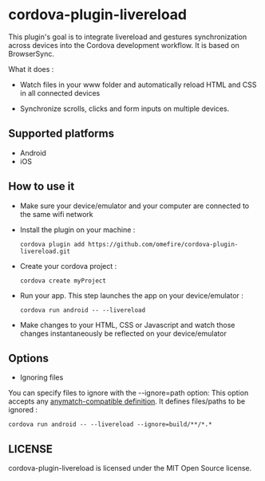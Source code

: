 # cordova-plugin-livereload
This plugin's goal is to integrate livereload and gestures synchronization across devices into the Cordova development workflow. It is based on BrowserSync.

What it does :

* Watch files in your www folder and automatically reload HTML and CSS in all connected devices

* Synchronize scrolls, clicks and form inputs on multiple devices.

## Supported platforms
* Android
* iOS

## How to use it

* Make sure your device/emulator and your computer are connected to the same wifi network


* Install the plugin on your machine : 

    ```cordova plugin add https://github.com/omefire/cordova-plugin-livereload.git```

* Create your cordova project :

    ``` cordova create myProject ```


* Run your app. This step launches the app on your device/emulator :

    ```cordova run android -- --livereload```

* Make changes to your HTML, CSS or Javascript and watch those changes instantaneously be reflected on your device/emulator

## Options

* Ignoring files

You can specify files to ignore with the --ignore=path option:
 This option accepts any [anymatch-compatible definition](https://www.npmjs.com/package/anymatch). It defines files/paths to be ignored :

```cordova run android -- --livereload --ignore=build/**/*.*```


## LICENSE

cordova-plugin-livereload is licensed under the MIT Open Source license.